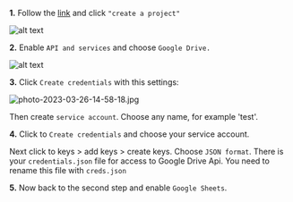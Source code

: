 **1.** Follow the [link](https://console.cloud.google.com/cloud-resource-manager) and click `"create a project" `


   ![alt text](https://i.postimg.cc/DZf2V9D1/photo-2023-03-26-14-16-31.jpg)

**2.** Enable `API and services` and choose `Google Drive.`


   ![alt text](https://i.postimg.cc/6qytqdB3/photo-2023-03-26-14-22-56.jpg)



**3.** Click `Create credentials` with this settings:

   ![photo-2023-03-26-14-58-18.jpg](https://i.postimg.cc/tTPgyKNT/photo-2023-03-26-14-58-18.jpg)
 
   Then create `service account`. Choose any name, for example 'test'.

**4.** Click to `Create credentials` and choose your service account. 
   
   Next click to keys > add keys > create keys. Choose `JSON format`. There is your `credentials.json` file for access to Google Drive Api. You need to rename this file with `creds.json`
   
**5.** Now back to the second step and enable `Google Sheets`.
